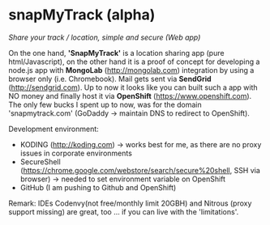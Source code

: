 # snapMyTrack (alpha)
*Share your track / location, simple and secure (Web app)*

On the one hand, **'SnapMyTrack'** is a location sharing app (pure html/Javascript),
on the other hand it is a proof of concept for developing a node.js app with **MongoLab** (http://mongolab.com) integration by using a browser only (i.e. Chromebook). Mail gets sent via **SendGrid** (http://sendgrid.com).
Up to now it looks like you can built such a app with NO money and finally host it via **OpenShift** (https://www.openshift.com). The only few bucks I spent up to now, was for the domain 'snapmytrack.com' (GoDaddy -> maintain DNS to redirect to OpenShift).

Development environment:
- KODING (http://koding.com) -> works best for me, as there are no proxy issues in corporate environments
- SecureShell (https://chrome.google.com/webstore/search/secure%20shell, SSH via browser) -> needed to set environment variable on OpenShift
- GitHub (I am pushing to Github and OpenShift)

Remark: IDEs Codenvy(not free/monthly limit 20GBH) and Nitrous (proxy support missing) are great, too ... if you can live with the 'limitations'.  
